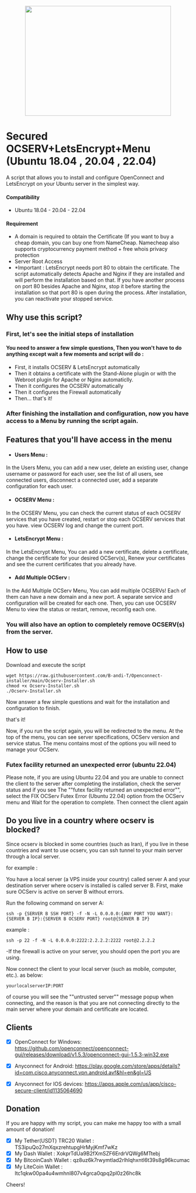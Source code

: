 <p align="center">
  <img width="400" height="300" src="https://user-images.githubusercontent.com/118496203/203834573-5180b92c-eccf-4d29-a866-244f607f079f.png">
</p>

# Secured OCSERV+LetsEncrypt+Menu (Ubuntu 18.04 , 20.04 , 22.04)
A script that allows you to install and configure OpenConnect and LetsEncrypt on your Ubuntu server in the simplest way.

#### Compatibility

*   Ubuntu 18.04 - 20.04 - 22.04

#### Requirement
* A domain is required to obtain the Certificate (If you want to buy a cheap domain, you can buy one from NameCheap. Namecheap also supports cryptocurrency payment method + free whois privacy protection
* Server Root Access
* *Important : LetsEncrypt needs port 80 to obtain the certificate. The script automatically detects Apache and Nginx if they are installed and will perform the installation based on that. If you have another process on port 80 besides Apache and Nginx, stop it before starting the installation so that port 80 is open during the process. After installation, you can reactivate your stopped service.

## Why use this script?
### **First, let's see the initial steps of installation** 
#### You need to answer a few simple questions, Then you won't have to do anything except wait a few moments and script will do :
* First, it installs OCSERV & LetsEncrypt automatically
* Then it obtains a certificate with the Stand-Alone plugin or with the Webroot plugin for Apache or Nginx automaticlly.
* Then it configures the OCSERV automatically
* Then it configures the Firewall automatically
* Then... that's it!

### After finishing the installation and configuration, now you have access to a Menu by running the script again.
## Features that you'll have access in the menu
* #### Users Menu :
In the Users Menu, you can add a new user, delete an existing user, change username or password for each user, see the list of all users, see connected users, disconnect a connected user, add a separate configuration for each user.
* #### OCSERV Menu :
In the OCSERV Menu, you can check the current status of each OCSERV services that you have created, restart or stop each OCSERV services that you have. view OCSERV log and change the current port.
* #### LetsEncrypt Menu :
In the LetsEncrypt Menu, You can add a new certificate, delete a certificate, change the certificate for your desired OCServ(s), Renew your certificates and see the current certificates that you already have.
* #### Add Multiple OCServ :
In the Add Multiple OCServ Menu, You can add multiple OCSERVs! Each of them can have a new domain and a new port. A separate service and configuration will be created for each one. Then, you can use OCSERV Menu to view the status or restart, remove, reconfig each one.

### You will also have an option to completely remove OCSERV(s) from the server.
## How to use
Download and execute the script
```
wget https://raw.githubusercontent.com/B-andi-T/Openconnect-installer/main/Ocserv-Installer.sh
chmod +x Ocserv-Installer.sh
./Ocserv-Installer.sh
```
Now answer a few simple questions and wait for the installation and configuration to finish.

that's it!


Now, if you run the script again, you will be redirected to the menu.
At the top of the menu, you can see server specifications, OCServ version and service status. The menu contains most of the options you will need to manage your OCServ.

### Futex facility returned an unexpected error (ubuntu 22.04)
Please note, if you are using Ubuntu 22.04 and you are unable to connect the client to the server after completing the installation, check the server status and if you see The ""futex facility returned an unexpected error"", select the FIX OCServ Futex Error (Ubuntu 22.04) option from the OCServ menu and Wait for the operation to complete. Then connect the client again

## Do you live in a country where ocserv is blocked?
Since ocserv is blocked in some countries (such as Iran), if you live in these countries and want to use ocserv, you can ssh tunnel to your main server through a local server.

for example :

You have a local server (a VPS inside your country) called server A and your destination server where ocserv is installed is called server B.
First, make sure OCServ is active on server B without errors.

Run the following command on server A:
```
ssh -p {SERVER B SSH PORT} -f -N -L 0.0.0.0:{ANY PORT YOU WANT}:{SERVER B IP}:{SERVER B OCSERV PORT} root@{SERVER B IP}
```
example : 
```
ssh -p 22 -f -N -L 0.0.0.0:2222:2.2.2.2:2222 root@2.2.2.2
```
-If the firewall is active on your server, you should open the port you are using.

Now connect the client to your local server (such as mobile, computer, etc.). as below:
```
yourlocalserverIP:PORT
```
of course you will see the ""untrusted server"" message popup when connecting, and the reason is that you are not connecting directly to the main server where your domain and certificate are located.

## Clients
- [x] OpenConnect for Windows: https://github.com/openconnect/openconnect-gui/releases/download/v1.5.3/openconnect-gui-1.5.3-win32.exe
- [x] Anyconnect for Android: https://play.google.com/store/apps/details?id=com.cisco.anyconnect.vpn.android.avf&hl=en&gl=US
- [x] Anyconnect for IOS devices: https://apps.apple.com/us/app/cisco-secure-client/id1135064690


## Donation
If you are happy with my script, you can make me happy too with a small amount of donation!

- [x] My Tether(USDT) TRC20 Wallet : TS3ipuQo27mXqxzrehtupgHrMyjKmf7wKz
- [x] My Dash Wallet : XokprTdUa9B2fXmSZF6ErdrVQWg6MTtebj
- [x] My BitcoinCash Wallet : qz8uz6k7rwymtlad2rlhlqhxntl6t39s8g96kcumac
- [x] My LiteCoin Wallet : ltc1qkw00pa4u4wmhnl807v4grca0qpq2pl0z26hc8k

Cheers!
